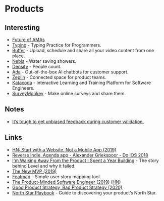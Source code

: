 # Products

## Interesting

- [Future of AMAs](https://hackernoon.com/how-chris-messina-works-and-whats-the-future-of-amas-319046d1f12f)
- [Typing](https://typing.io) - Typing Practice for Programmers.
- [Buffer](https://buffer.com/video) - Upload, schedule and share all your video content from one place.
- [Nebia](https://nebia.com/) - Water saving showers.
- [Density](https://www.density.io/) - People count.
- [Ada](https://ada.support/) - Out-of-the-box AI chatbots for customer support.
- [Zeplin](https://zeplin.io/) - Connected space for product teams.
- [Katacoda](https://www.katacoda.com/) - Interactive Learning and Training Platform for Software Engineers.
- [SurveyMonkey](https://www.surveymonkey.com/) - Make online surveys and share them.

## Notes

- [It’s tough to get unbiased feedback during customer validation.](https://www.derrickreimer.com/essays/2019/05/17/im-walking-away-from-the-product-i-spent-a-year-building.html)

## Links

- [HN: Start with a Website, Not a Mobile App (2019)](https://news.ycombinator.com/item?id=18824993)
- [Reverse indie, Agenda app - Alexander Griekspoor - Do iOS 2018](https://www.youtube.com/watch?v=NI8yYmqHahE)
- [I'm Walking Away From the Product I Spent a Year Building](https://www.derrickreimer.com/essays/2019/05/17/im-walking-away-from-the-product-i-spent-a-year-building.html) - The story behind Level and why it failed.
- [The New MVP (2019)](https://johnpalmer.site/#/newmvp)
- [Featmap](https://github.com/amborle/featmap) - Simple user story mapping tool.
- [The Product-Minded Software Engineer (2019)](https://blog.pragmaticengineer.com/the-product-minded-engineer/) ([HN](https://news.ycombinator.com/item?id=21732027))
- [Good Product Strategy, Bad Product Strategy (2020)](https://twitter.com/shreyas/status/1244810075908128768)
- [North Star Playbook](https://amplitude.com/north-star) - Guide to discovering your product’s North Star.
